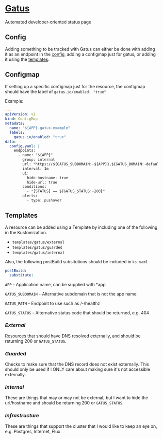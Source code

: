 # [Gatus](https://github.com/TwiN/gatus)

Automated developer-oriented status page

## Config

Adding something to be tracked with Gatus can either be done with adding it as an endpoint in the [config](app/resources/config.yaml), adding a configmap just for gatus, or adding it using the [templates](../../../templates/gatus/).

## Configmap

If setting up a specific configmap just for the resource, the configmap should have the label of `gatus.io/enabled: "true"`

Example:
```yaml
---
apiVersion: v1
kind: ConfigMap
metadata:
  name: "${APP}-gatus-example"
  labels:
    gatus.io/enabled: "true"
data:
  config.yaml: |
    endpoints:
      - name: "${APP}"
        group: internal
        url: "https://${GATUS_SUBDOMAIN:-${APP}}.${GATUS_DOMAIN:-default.domain}"
        interval: 1m
        ui:
          hide-hostname: true
          hide-url: true
        conditions:
          - "[STATUS] == ${GATUS_STATUS:-200}"
        alerts:
          - type: pushover
```

## Templates

A resource can be added using a Template by including one of the following in the Kustomization.

- `templates/gatus/external`
- `templates/gatus/guarded`
- `templates/gatus/internal`

Also, the following postBuild subsitutions should be included in `ks.yaml`

```yaml
postBuild:
  substitute:
```

`APP` - Application name, can be supplied with *app

`GATUS_SUBDOMAIN` - Alternative subdomain that is not the app name

`GATUS_PATH` - Endpoint to use such as /-/healthz

`GATUS_STATUS` - Alternative status code that should be returned, e.g. 404

### _External_

Resources that should have DNS resolved externally, and should be returning 200 or `GATUS_STATUS`.

### _Guarded_

Checks to make sure that the DNS record does not exist externally. This should only be used if I ONLY care about making sure it's not accessible externally.

### _Internal_

These are things that may or may not be external, but I want to hide the url/hostname and should be returning 200 or `GATUS_STATUS`.

### _Infrastructure_

These are things that support the cluster that I would like to keep an eye on, e.g. Postgres, Internet, Flux
